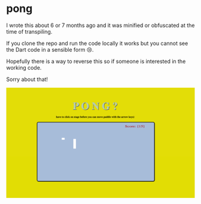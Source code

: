 # pong

I wrote this about 6 or 7 months ago and it was minified or obfuscated at the time of transpiling.

If you clone the repo and run the code locally it works but you cannot see the Dart code in a sensible form 😢.

Hopefully there is a way to reverse this so if someone is interested in the working code.  

Sorry about that!

![nick black code](https://github.com/nickBlack4/pong/blob/master/Pong.png "Pong")
